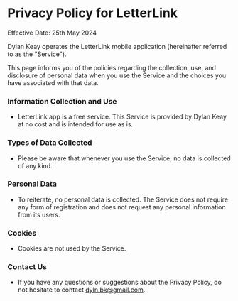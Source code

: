 # Privacy Policy for LetterLink

Effective Date: 25th May 2024

Dylan Keay operates the LetterLink mobile application (hereinafter referred to as the "Service").

This page informs you of the policies regarding the collection, use, and disclosure of personal data when you use the Service and the choices you have associated with that data.

### Information Collection and Use

- LetterLink app is a free service. This Service is provided by Dylan Keay at no cost and is intended for use as is.

### Types of Data Collected

- Please be aware that whenever you use the Service, no data is collected of any kind.

### Personal Data

- To reiterate, no personal data is collected. The Service does not require any form of registration and does not request any personal information from its users.

### Cookies

- Cookies are not used by the Service.

### Contact Us

- If you have any questions or suggestions about the Privacy Policy, do not hesitate to contact dyln.bk@gmail.com.
